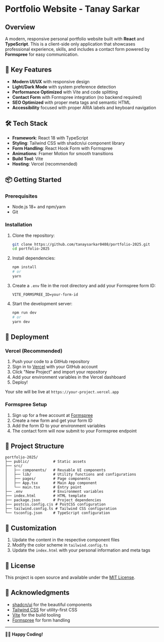 # Portfolio Website - Tanay Sarkar

## Overview

A modern, responsive personal portfolio website built with **React** and **TypeScript**. This is a client-side only application that showcases professional experience, skills, and includes a contact form powered by **Formspree** for easy communication.

## 🚀 Key Features

- **Modern UI/UX** with responsive design
- **Light/Dark Mode** with system preference detection
- **Performance Optimized** with Vite and code splitting
- **Contact Form** with Formspree integration (no backend required)
- **SEO Optimized** with proper meta tags and semantic HTML
- **Accessibility** focused with proper ARIA labels and keyboard navigation

## 🛠️ Tech Stack

- **Framework**: React 18 with TypeScript  
- **Styling**: Tailwind CSS with shadcn/ui component library  
- **Form Handling**: React Hook Form with Formspree
- **Animations**: Framer Motion for smooth transitions
- **Build Tool**: Vite  
- **Hosting**: Vercel (recommended)

## 📦 Getting Started

### Prerequisites

- Node.js 18+ and npm/yarn
- Git

### Installation

1. Clone the repository:
   ```bash
   git clone https://github.com/tanaysarkar0408/portfolio-2025.git
   cd portfolio-2025
   ```

2. Install dependencies:
   ```bash
   npm install
   # or
   yarn
   ```

3. Create a `.env` file in the root directory and add your Formspree form ID:
   ```
   VITE_FORMSPREE_ID=your-form-id
   ```

4. Start the development server:
   ```bash
   npm run dev
   # or
   yarn dev
   ```

## 🚀 Deployment

### Vercel (Recommended)

1. Push your code to a GitHub repository
2. Sign in to [Vercel](https://vercel.com) with your GitHub account
3. Click "New Project" and import your repository
4. Add your environment variables in the Vercel dashboard
5. Deploy!

Your site will be live at `https://your-project.vercel.app`

### Formspree Setup

1. Sign up for a free account at [Formspree](https://formspree.io/)
2. Create a new form and get your form ID
3. Add the form ID to your environment variables
4. The contact form will now submit to your Formspree endpoint

## 📁 Project Structure

```
portfolio-2025/
├── public/           # Static assets
├── src/
│   ├── components/   # Reusable UI components
│   ├── lib/          # Utility functions and configurations
│   ├── pages/        # Page components
│   ├── App.tsx       # Main App component
│   └── main.tsx      # Entry point
├── .env              # Environment variables
├── index.html        # HTML template
├── package.json      # Project dependencies
├── postcss.config.cjs # PostCSS configuration
├── tailwind.config.ts # Tailwind CSS configuration
└── tsconfig.json     # TypeScript configuration
```

## 🎨 Customization

1. Update the content in the respective component files
2. Modify the color scheme in `tailwind.config.ts`
3. Update the `index.html` with your personal information and meta tags

## 📝 License

This project is open source and available under the [MIT License](LICENSE).

## 🙏 Acknowledgments

- [shadcn/ui](https://ui.shadcn.com/) for the beautiful components
- [Tailwind CSS](https://tailwindcss.com/) for utility-first CSS
- [Vite](https://vitejs.dev/) for the build tooling
- [Formspree](https://formspree.io/) for form handling

---

👨‍💻 **Happy Coding!**
